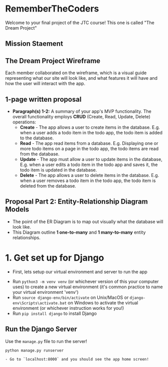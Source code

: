 # RememberTheCoders

Welcome to your final project of the JTC course! This one is called "The Dream Project"

## Mission Staement 


## The Dream Project Wireframe

Each member collaborated on the wireframe, which is a visual guide representing what our site will look like, and what features it will have and how the user will interact with the app.

## 1-page written proposal

-   **Paragraph(s) 1-2:** A summary of your app's MVP functionality. The overall functionality employs **CRUD** (Create, Read, Update, Delete) operations:
    -   **Create** - The app allows a user to create items in the database. E.g. when a user adds a todo item in the todo app, the todo item is added to the database.
    -   **Read** - The app read items from a database. E.g. Displaying one or more todo items on a page in the todo app, the todo items are read from the database.
    -   **Update** - The app must allow a user to update items in the database, E.g. when a user edits a todo item in the todo app and saves it, the todo item is updated in the database.
    -   **Delete** - The app allows a user to delete items in the database. E.g. when a user removes a todo item in the todo app, the todo item is deleted from the database.

## Proposal Part 2: Entity-Relationship Diagram Models

-   The point of the ER Diagram is to map out visually what the database will look like.
-   This Diagram outline **1 one-to-many** and **1 many-to-many** entity relationships.


# 1. Get set up for Django

* First, lets setup our virtual environment and server to run the app 
- Run `python3 -m venv venv` (or whichever version of this your computer uses) to create a new virtual environment (it's common practice to name your virtual environment 'venv')
- Run `source django-env/bin/activate` on Unix/MacOS or `django-env\Scripts\activate.bat` on Windows to activate the virtual environment (or whichever instruction works for you!)
- Run `pip install django` to install Django

## Run the Django Server

Use the `manage.py` file to run the server!

```
python manage.py runserver

- Go to `localhost:8000` and you should see the app home screen!








